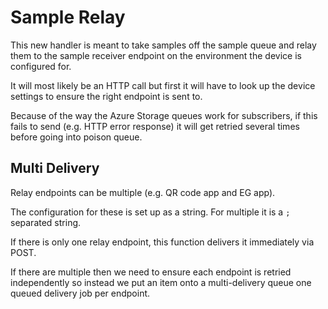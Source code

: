 # Sample Relay

This new handler is meant to take samples off the sample queue
and relay them to the sample receiver endpoint on the environment the device is configured for.

It will most likely be an HTTP call but first it will have to look up the device settings
to ensure the right endpoint is sent to.

Because of the way the Azure Storage queues work for subscribers,
if this fails to send (e.g. HTTP error response) it will get retried several times
before going into poison queue.

## Multi Delivery

Relay endpoints can be multiple (e.g. QR code app and EG app).

The configuration for these is set up as a string.
For multiple it is a `;` separated string.

If there is only one relay endpoint, this function delivers it immediately via POST.

If there are multiple then we need to ensure each endpoint is retried independently so
instead we put an item onto a multi-delivery queue one queued delivery job per endpoint.
